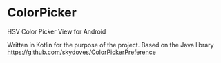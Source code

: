 # ColorPicker
HSV Color Picker View for Android

Written in Kotlin for the purpose of the project. Based on the Java library https://github.com/skydoves/ColorPickerPreference
